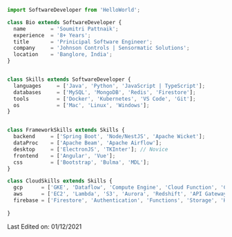 <!-- <p align="center">
  <img src="https://github.com/thompsonemerson/thompsonemerson/raw/master/cover-thompson.png" />
</p>
 -->
 
```js
import SoftwareDeveloper from 'HelloWorld';

class Bio extends SoftwareDeveloper {
  name        = 'Soumitri Pattnaik';
  experience  = '8+ Years';
  title       = 'Prinicipal Software Engineer';
  company     = 'Johnson Controls | Sensormatic Solutions';
  location    = 'Banglore, India';
}


class Skills extends SoftwareDeveloper {
  languages     = ['Java', 'Python', 'JavaScript | TypeScript'];
  databases     = ['MySQL', 'MongoDB', 'Redis', 'Firestore'];
  tools         = ['Docker', 'Kubernetes', 'VS Code', 'Git'];
  os            = ['Mac', 'Linux', 'Windows'];
}


class FrameworkSkills extends Skills {
  backend     = ['Spring Boot', 'Node/NestJS', 'Apache Wicket'];
  dataProc    = ['Apache Beam', 'Apache Airflow'];
  desktop     = ['ElectronJS', 'TKInter']; // Novice
  frontend    = ['Angular', 'Vue'];
  css         = ['Bootstrap', 'Bulma', 'MDL'];
}

class CloudSkills extends Skills {
  gcp      = ['GKE', 'Dataflow', 'Compute Engine', 'Cloud Function', 'Cloud Pub/Sub', 'Cloud Composer', 'Cloud Storage', 'CloudSQL', 'Cloud Memorystore', 'BigQuery', 'Container Registry'];
  aws      = ['EC2', 'Lambda', 'S3', 'Aurora', 'Redshift', 'API Gateway'];
  firebase = ['Firestore', 'Authentication', 'Functions', 'Storage', 'Hosting'];
                   
}

```

Last Edited on: 01/12/2021

<!---
pattnaik-soumitri/pattnaik-soumitri is a ✨ special ✨ repository because its `README.md` (this file) appears on your GitHub profile.
You can click the Preview link to take a look at your changes.
--->
